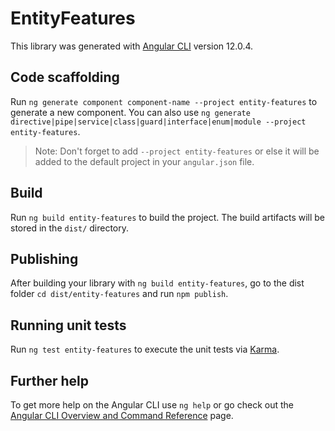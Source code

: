 # EntityFeatures

This library was generated with [Angular CLI](https://github.com/angular/angular-cli) version 12.0.4.

## Code scaffolding

Run `ng generate component component-name --project entity-features` to generate a new component. You can also use `ng generate directive|pipe|service|class|guard|interface|enum|module --project entity-features`.
> Note: Don't forget to add `--project entity-features` or else it will be added to the default project in your `angular.json` file. 

## Build

Run `ng build entity-features` to build the project. The build artifacts will be stored in the `dist/` directory.

## Publishing

After building your library with `ng build entity-features`, go to the dist folder `cd dist/entity-features` and run `npm publish`.

## Running unit tests

Run `ng test entity-features` to execute the unit tests via [Karma](https://karma-runner.github.io).

## Further help

To get more help on the Angular CLI use `ng help` or go check out the [Angular CLI Overview and Command Reference](https://angular.io/cli) page.
